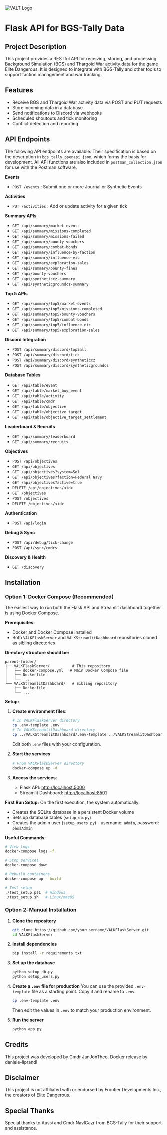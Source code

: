 ![VALT Logo](static/VALT_logo.jpg)

# Flask API for BGS-Tally Data

## Project Description

This project provides a RESTful API for receiving, storing, and processing Background Simulation (BGS) and Thargoid War activity data for the game Elite Dangerous. It is designed to integrate with BGS-Tally and other tools to support faction management and war tracking.

## Features

- Receive BGS and Thargoid War activity data via POST and PUT requests
- Store incoming data in a database
- Send notifications to Discord via webhooks
- Scheduled shoutouts and tick monitoring
- Conflict detection and reporting

## API Endpoints

The following API endpoints are available. Their specification is based on the description in `bgs_tally_openapi.json`, which forms the basis for development. All API functions are also included in `postman_collection.json` for use with the Postman software.

**Events**

- `POST /events` : Submit one or more Journal or Synthetic Events

**Activities**

- `PUT /activities` : Add or update activity for a given tick

**Summary APIs**

- `GET /api/summary/market-events`
- `GET /api/summary/missions-completed`
- `GET /api/summary/missions-failed`
- `GET /api/summary/bounty-vouchers`
- `GET /api/summary/combat-bonds`
- `GET /api/summary/influence-by-faction`
- `GET /api/summary/influence-eic`
- `GET /api/summary/exploration-sales`
- `GET /api/summary/bounty-fines`
- `GET /api/bounty-vouchers`
- `GET /api/syntheticcz-summary`
- `GET /api/syntheticgroundcz-summary`

**Top 5 APIs**

- `GET /api/summary/top5/market-events`
- `GET /api/summary/top5/missions-completed`
- `GET /api/summary/top5/bounty-vouchers`
- `GET /api/summary/top5/combat-bonds`
- `GET /api/summary/top5/influence-eic`
- `GET /api/summary/top5/exploration-sales`

**Discord Integration**

- `POST /api/summary/discord/top5all`
- `POST /api/summary/discord/tick`
- `POST /api/summary/discord/syntheticcz`
- `POST /api/summary/discord/syntheticgroundcz`

**Database Tables**

- `GET /api/table/event`
- `GET /api/table/market_buy_event`
- `GET /api/table/activity`
- `GET /api/table/cmdr`
- `GET /api/table/objective`
- `GET /api/table/objective_target`
- `GET /api/table/objective_target_settlement`

**Leaderboard & Recruits**

- `GET /api/summary/leaderboard`
- `GET /api/summary/recruits`

**Objectives**

- `POST /api/objectives`
- `GET /api/objectives`
- `GET /api/objectives?system=Sol`
- `GET /api/objectives?faction=Federal Navy`
- `GET /api/objectives?active=true`
- `DELETE /api/objectives/<id>`
- `GET /objectives`
- `POST /objectives`
- `DELETE /objectives/<id>`

**Authentication**

- `POST /api/login`

**Debug & Sync**

- `POST /api/debug/tick-change`
- `POST /api/sync/cmdrs`

**Discovery & Health**

- `GET /discovery`

## Installation

### Option 1: Docker Compose (Recommended)

The easiest way to run both the Flask API and Streamlit dashboard together is using Docker Compose.

**Prerequisites:**

- Docker and Docker Compose installed
- Both `VALKFlaskServer` and `VALKStreamlitDashboard` repositories cloned as sibling directories

**Directory structure should be:**

```
parent-folder/
├── VALKFlaskServer/          # This repository
│   ├── docker-compose.yml   # Main Docker Compose file
│   ├── Dockerfile
│   └── ...
└── VALKStreamlitDashboard/   # Sibling repository
    ├── Dockerfile
    └── ...
```

**Setup:**

1. **Create environment files**:

   ```bash
   # In VALKFlaskServer directory
   cp .env-template .env
   # In VALKStreamlitDashboard directory
   cp ../VALKStreamlitDashboard/.env-template ../VALKStreamlitDashboard/.env
   ```

   Edit both `.env` files with your configuration.

2. **Start the services**:

   ```bash
   # From VALKFlaskServer directory
   docker-compose up -d
   ```

3. **Access the services**:
   - Flask API: <http://localhost:5000>
   - Streamlit Dashboard: <http://localhost:8501>

**First Run Setup:**
On the first execution, the system automatically:

- Creates the SQLite database in a persistent Docker volume
- Sets up database tables (`setup_db.py`)
- Creates the admin user (`setup_users.py`) - username: `admin`, password: `passAdmin`

**Useful Commands:**

```bash
# View logs
docker-compose logs -f

# Stop services
docker-compose down

# Rebuild containers
docker-compose up --build

# Test setup
./test_setup.ps1  # Windows
./test_setup.sh   # Linux/macOS
```

### Option 2: Manual Installation

1. **Clone the repository**

   ```bash
   git clone https://github.com/yourusername/VALKFlaskServer.git
   cd VALKFlaskServer
   ```

2. **Install dependencies**

   ```bash
   pip install -r requirements.txt
   ```

3. **Set up the database**

   ```bash
   python setup_db.py
   python setup_users.py
   ```

4. **Create a `.env` file for production**
   You can use the provided `.env-template` file as a starting point. Copy it and rename to `.env`:

   ```bash
   cp .env-template .env
   ```

   Then edit the values in `.env` to match your production environment.

5. **Run the server**

   ```bash
   python app.py
   ```

## Credits

This project was developed by Cmdr JanJonTheo.
Docker release by daniele-liprandi

## Disclaimer

This project is not affiliated with or endorsed by Frontier Developments Inc., the creators of Elite Dangerous.

## Special Thanks

Special thanks to Aussi and Cmdr NavlGazr from BGS-Tally for their support and assistance.
